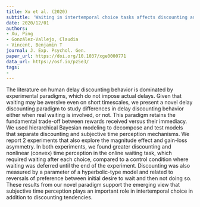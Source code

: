 ```yaml
---
title: Xu et al. (2020)
subtitle: 'Waiting in intertemporal choice tasks affects discounting and subjective time perception'
date: 2020/12/01
authors:
- Xu, Ping
- González-Vallejo, Claudia
- Vincent, Benjamin T
journal: J. Exp. Psychol. Gen.
paper_url: https://doi.org/10.1037/xge0000771
data_url: https://osf.io/pz5e3/
tags:
-
---
```


The literature on human delay discounting behavior is dominated by experimental paradigms, which do not impose actual delays. Given that waiting may be aversive even on short timescales, we present a novel delay discounting paradigm to study differences in delay discounting behavior either when real waiting is involved, or not. This paradigm retains the fundamental trade-off between rewards received versus their immediacy. We used hierarchical Bayesian modeling to decompose and test models that separate discounting and subjective time perception mechanisms. We report 2 experiments that also explore the magnitude effect and gain-loss asymmetry. In both experiments, we found greater discounting and nonlinear (convex) time perception in the online waiting task, which required waiting after each choice, compared to a control condition where waiting was deferred until the end of the experiment. Discounting was also measured by a parameter of a hyperbolic-type model and related to reversals of preference between initial desire to wait and then not doing so. These results from our novel paradigm support the emerging view that subjective time perception plays an important role in intertemporal choice in addition to discounting tendencies.

